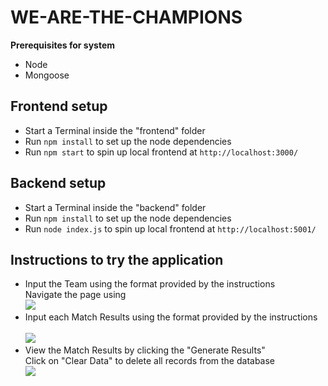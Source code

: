 # WE-ARE-THE-CHAMPIONS

**Prerequisites for system**

- Node
- Mongoose

## Frontend setup

- Start a Terminal inside the "frontend" folder
- Run `npm install` to set up the node dependencies
- Run `npm start` to spin up local frontend at `http://localhost:3000/`

## Backend setup

- Start a Terminal inside the "backend" folder
- Run `npm install` to set up the node dependencies
- Run `node index.js` to spin up local frontend at `http://localhost:5001/`

## Instructions to try the application

- Input the Team using the format provided by the instructions</br>
  Navigate the page using
  </br>
  <img src="./Registration.png">
- Input each Match Results using the format provided by the instructions</br>
  </br>
  <img src="./Record.png">
- View the Match Results by clicking the "Generate Results" </br>
  Click on "Clear Data" to delete all records from the database
  </br>
  <img src="./MatchResults.png">
